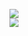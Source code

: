 [![](https://img.shields.io/badge/Made%20With-Github%20Spray-lightgrey.svg?style=for-the-badge&logo=github)](https://github.com/Annihil/github-spray#6083)  
[![](https://i.imgur.com/2DrTn0Z.gif)](https://github.com/Annihil/github-spray)